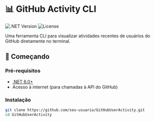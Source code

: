 # 📊 GitHub Activity CLI

![.NET Version](https://img.shields.io/badge/.NET-6.0-%23512bd4) 
![License](https://img.shields.io/badge/license-MIT-green)

Uma ferramenta CLI para visualizar atividades recentes de usuários do GitHub diretamente no terminal.

## 🚀 Começando

### Pré-requisitos
- [.NET 6.0+](https://dotnet.microsoft.com/download)
- Acesso à internet (para chamadas à API do GitHub)

### Instalação
```bash
git clone https://github.com/seu-usuario/GitHubUserActivity.git
cd GitHubUserActivity

